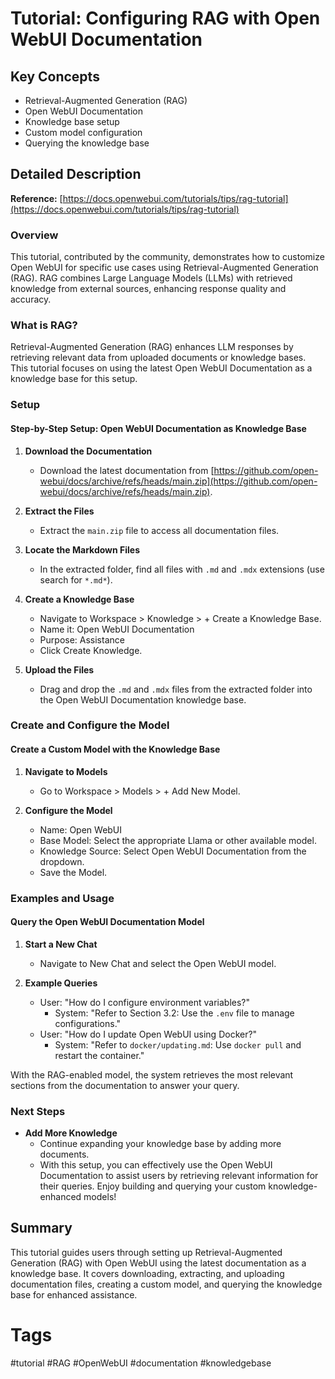 # Tutorial: Configuring RAG with Open WebUI Documentation

## Key Concepts
- Retrieval-Augmented Generation (RAG)
- Open WebUI Documentation
- Knowledge base setup
- Custom model configuration
- Querying the knowledge base

## Detailed Description

**Reference:** [https://docs.openwebui.com/tutorials/tips/rag-tutorial](https://docs.openwebui.com/tutorials/tips/rag-tutorial)

### Overview
This tutorial, contributed by the community, demonstrates how to customize Open WebUI for specific use cases using Retrieval-Augmented Generation (RAG). RAG combines Large Language Models (LLMs) with retrieved knowledge from external sources, enhancing response quality and accuracy.

### What is RAG?
Retrieval-Augmented Generation (RAG) enhances LLM responses by retrieving relevant data from uploaded documents or knowledge bases. This tutorial focuses on using the latest Open WebUI Documentation as a knowledge base for this setup.

### Setup

#### Step-by-Step Setup: Open WebUI Documentation as Knowledge Base
1. **Download the Documentation**
   - Download the latest documentation from [https://github.com/open-webui/docs/archive/refs/heads/main.zip](https://github.com/open-webui/docs/archive/refs/heads/main.zip).

2. **Extract the Files**
   - Extract the `main.zip` file to access all documentation files.

3. **Locate the Markdown Files**
   - In the extracted folder, find all files with `.md` and `.mdx` extensions (use search for `*.md*`).

4. **Create a Knowledge Base**
   - Navigate to Workspace > Knowledge > + Create a Knowledge Base.
   - Name it: Open WebUI Documentation
   - Purpose: Assistance
   - Click Create Knowledge.

5. **Upload the Files**
   - Drag and drop the `.md` and `.mdx` files from the extracted folder into the Open WebUI Documentation knowledge base.

### Create and Configure the Model

#### Create a Custom Model with the Knowledge Base
1. **Navigate to Models**
   - Go to Workspace > Models > + Add New Model.

2. **Configure the Model**
   - Name: Open WebUI
   - Base Model: Select the appropriate Llama or other available model.
   - Knowledge Source: Select Open WebUI Documentation from the dropdown.
   - Save the Model.

### Examples and Usage

#### Query the Open WebUI Documentation Model
1. **Start a New Chat**
   - Navigate to New Chat and select the Open WebUI model.

2. **Example Queries**
   - User: "How do I configure environment variables?"
     - System: "Refer to Section 3.2: Use the `.env` file to manage configurations."
   - User: "How do I update Open WebUI using Docker?"
     - System: "Refer to `docker/updating.md`: Use `docker pull` and restart the container."

With the RAG-enabled model, the system retrieves the most relevant sections from the documentation to answer your query.

### Next Steps
- **Add More Knowledge**
  - Continue expanding your knowledge base by adding more documents.
  - With this setup, you can effectively use the Open WebUI Documentation to assist users by retrieving relevant information for their queries. Enjoy building and querying your custom knowledge-enhanced models!

## Summary
This tutorial guides users through setting up Retrieval-Augmented Generation (RAG) with Open WebUI using the latest documentation as a knowledge base. It covers downloading, extracting, and uploading documentation files, creating a custom model, and querying the knowledge base for enhanced assistance.

# Tags
#tutorial #RAG #OpenWebUI #documentation #knowledgebase